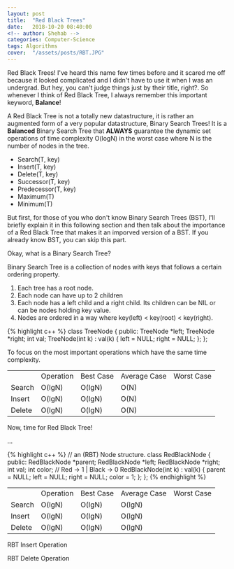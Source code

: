 ```yaml
---
layout: post
title:  "Red Black Trees"
date:   2018-10-20 08:40:00
<!-- author: Shehab -->
categories: Computer-Science
tags: Algorithms
cover:  "/assets/posts/RBT.JPG"
---
```


Red Black Trees! I've heard this name few times before and it scared me off because it looked complicated and I didn't have to use it when I was an undergrad. But hey, you can't judge things just by their title, right?. So whenever I think of Red Black Tree, I always remember this important keyword, <strong>Balance</strong>!

A Red Black Tree is not a totally new datastructure, it is rather an augmented form of a very popular datastructure, Binary Search Trees! It is a <strong> Balanced </strong> Binary Search Tree that <strong>ALWAYS</strong> guarantee the dynamic set operations of time complexity O(logN) in the worst case where N is the number of nodes in the tree.
<ul>
	<li> Search(T, key)</li>
	<li> Insert(T, key)</li>
	<li> Delete(T, key)</li>
	<li> Successor(T, key)</li>
	<li> Predecessor(T, key)</li>
	<li> Maximum(T)</li>
	<li> Minimum(T)</li>
</ul>

But first, for those of you who don't know Binary Search Trees (BST), I'll briefly explain it in this following section and then talk about the importance of a Red Black Tree that makes it an imporved version of a BST. If you already know BST, you can skip this part. 

Okay, what is a Binary Search Tree?

Binary Search Tree is a collection of nodes with keys that follows a certain ordering property. 
<ol>
	<li>Each tree has a root node.</li>
	<li>Each node can have up to 2 children</li>
	<li>Each node has a left child and a right child. Its children can be NIL or can be nodes holding key value.</li>
	<li>Nodes are ordered in a way where key(left) < key(root) < key(right).</li>
</ol>

{% highlight c++ %}
class TreeNode {
public:
	TreeNode *left;
	TreeNode *right;
	int val;
	TreeNode(int k) : val(k) {
		left = NULL;
		right = NULL;
	}; 
};

To focus on the most important operations which have the same time complexity. 
<table cellpadding="0" cellspacing="0">
	<tr>
	<th>
		<td>Operation</td>
		<td>Best Case</td>
		<td>Average Case</td>
		<td>Worst Case</td>
	</th>
	</tr>
	<tr>
		<td>Search</td>
		<td>O(lgN)</td>
		<td>O(lgN)</td>
		<td>O(N)</td>
	</tr>
		<td>Insert</td>
		<td>O(lgN)</td>
		<td>O(lgN)</td>
		<td>O(N)</td>
	</tr>
		<tr>
		<td>Delete</td>
		<td>O(lgN)</td>
		<td>O(lgN)</td>
		<td>O(N)</td>
	</tr>
</table>

Now, time for Red Black Tree!

...

{% highlight c++ %}
// an (RBT) Node structure.
class RedBlackNode {
public:
	RedBlackNode *parent;
	RedBlackNode *left;
	RedBlackNode *right;
	int val;
	int color;	// Red -> 1 | Black -> 0
	RedBlackNode(int k) : val(k) {
		parent = NULL;
		left = NULL;
		right = NULL;
		color = 1;
	};
};
{% endhighlight %}
<table cellpadding="0" cellspacing="0">
	<tr>
	<th>
		<td>Operation</td>
		<td>Best Case</td>
		<td>Average Case</td>
		<td>Worst Case</td>
	</th>
	</tr>
	<tr>
		<td>Search</td>
		<td>O(lgN)</td>
		<td>O(lgN)</td>
		<td>O(lgN)</td>
	</tr>
		<td>Insert</td>
		<td>O(lgN)</td>
		<td>O(lgN)</td>
		<td>O(lgN)</td>
	</tr>
		<tr>
		<td>Delete</td>
		<td>O(lgN)</td>
		<td>O(lgN)</td>
		<td>O(lgN)</td>
	</tr>
</table>

RBT Insert Operation

RBT Delete Operation